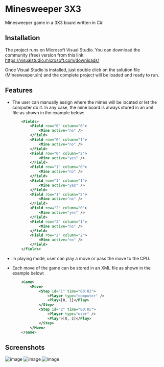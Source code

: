 
# Minesweeper 3X3

Minesweeper game in a 3X3 board written  in C#


## Installation

The project runs on Microsoft Visual Studio. You can download the community (free) version from this link: 
https://visualstudio.microsoft.com/downloads/

Once Visual Studio is installed, just double click on the solution file (Minesweeper.sln) and the complete project will be loaded and ready to run.


    
## Features
- The user can manually assign where the mines will be located or let the computer do it. In any case, the mine board is always stored in an xml file as shown in the example below:

    ```xml
        <Fields>
            <Field row="0" column="0">
                <Mine active="no" />
            </Field>
            <Field row="0" column="1">
                <Mine active="no" />
            </Field>
            <Field row="0" column="2">
                <Mine active="yes" />
            </Field>
            <Field row="1" column="0">
                <Mine active="no" />
            </Field>
            <Field row="1" column="1">
                <Mine active="yes" />
            </Field>
            <Field row="1" column="2">
                <Mine active="no" />
            </Field>
            <Field row="2" column="0">
                <Mine active="yes" />
            </Field>
            <Field row="2" column="1">
                <Mine active="no" />
            </Field>
            <Field row="2" column="2">
                <Mine active="no" />
            </Field>
        </Fields>
    ```
- In playing mode, user can play a move or pass the move to the CPU.
- Each move of the game can be stored in an XML file as shown in the example below:

    ```xml
        <Game>
            <Move>
                <Step id="1" time="00:02">
                    <Player type="computer" />
                    <Play>[0, 1]</Play>
                </Step>
                <Step id="2" time="00:05">
                    <Player type="user" />
                    <Play">[0, 2]</Play>
                </Step>
            </Move>
        </Game>
    ```

## Screenshots

![image](https://user-images.githubusercontent.com/120599480/213951302-b9ea5304-a162-4869-bdf4-1d0a35b02ad9.png)
![image](https://user-images.githubusercontent.com/120599480/213951358-35ca93df-0946-4b1f-94bf-4260b3aa7b04.png)
![image](https://user-images.githubusercontent.com/120599480/213951424-0d2c6994-502d-45d6-a0e7-596ffefe3a95.png)